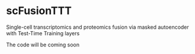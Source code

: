 # scFusionTTT
Single-cell transcriptomics and proteomics fusion via masked autoencoder with Test-Time Training layers


The code will be coming soon
